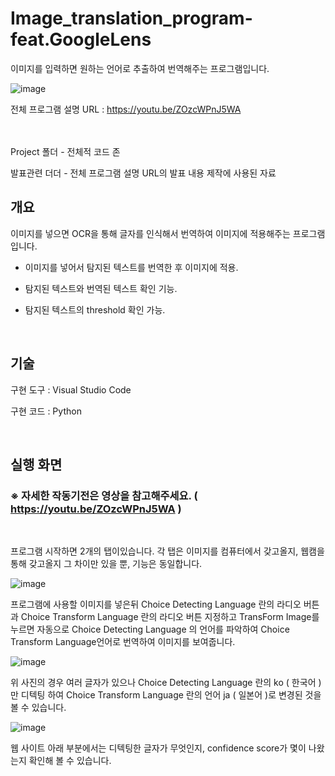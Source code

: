 # Image_translation_program-feat.GoogleLens
이미지를 입력하면 원하는 언어로 추출하여 번역해주는 프로그램입니다.

![image](https://user-images.githubusercontent.com/101550112/233429998-001143bd-33de-42bd-bc0a-67666e24b108.png)

전체 프로그램 설명 URL : https://youtu.be/ZOzcWPnJ5WA
<br>
<br>
<br>

Project 폴더 - 전체적 코드 존

발표관련 더더 - 전체 프로그램 설명 URL의 발표 내용 제작에 사용된 자료


## 개요
이미지를 넣으면 OCR을 통해 글자를 인식해서 번역하여 이미지에 적용해주는 프로그램입니다.

- 이미지를 넣어서 탐지된 텍스트를 번역한 후 이미지에 적용.


- 탐지된 텍스트와 번역된 텍스트 확인 기능.


- 탐지된 텍스트의 threshold 확인 가능.

<br>

## 기술
구현 도구 : Visual Studio Code

구현 코드 : Python

<br>

## 실행 화면

### ※ 자세한 작동기전은 영상을 참고해주세요. ( https://youtu.be/ZOzcWPnJ5WA )

<br>

프로그램 시작하면 2개의 탭이있습니다. 
각 탭은 이미지를 컴퓨터에서 갖고올지, 웹캠을 통해 갖고올지 그 차이만 있을 뿐, 기능은 동일합니다. 

![image](https://user-images.githubusercontent.com/101550112/233433978-3d7c4f13-3c3e-4a34-ab68-a6fbacc84bc9.png)


프로그램에 사용할 이미지를 넣은뒤 Choice Detecting Language 란의 라디오 버튼과 Choice Transform Language 란의 라디오 버튼 지정하고 TransForm Image를 누르면 자동으로 Choice Detecting Language 의 언어를 파악하여 Choice Transform Language언어로 번역하여 이미지를 보여줍니다.

![image](https://user-images.githubusercontent.com/101550112/233434504-7e3edd79-d699-4cfc-ae2e-d811628332ee.png)

위 사진의 경우 여러 글자가 있으나 Choice Detecting Language 란의 ko ( 한국어 ) 만 디텍팅 하여 Choice Transform Language 란의 언어 ja ( 일본어 )로 변경된 것을 볼 수 있습니다.

![image](https://user-images.githubusercontent.com/101550112/233435688-e52a8beb-d567-4c52-92fa-e4378aa770b6.png)

웹 사이트 아래 부분에서는 디텍팅한 글자가 무엇인지, confidence score가 몇이 나왔는지 확인해 볼 수 있습니다.

<br>
